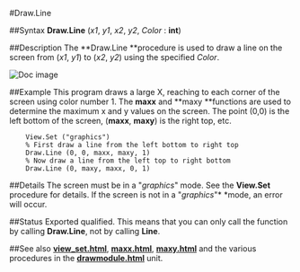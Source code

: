 
#Draw.Line

##Syntax
**Draw.Line** (*x1*, *y1*, *x2*, *y2*, *Color* : **int**)



##Description
The **Draw.Line **procedure is used to draw a line on the screen from (*x1*, *y1*) to (*x2*, *y2*) using the specified *Color*.

![Doc image](draw_line01.gif)


##Example
This program draws a large X, reaching to each corner of the screen using color number 1. The **maxx** and **maxy **functions are used to determine the maximum x and y values on the screen. The point (0,0) is the left bottom of the screen, (**maxx**, **maxy**) is the right top, etc.


        View.Set ("graphics")
        % First draw a line from the left bottom to right top
        Draw.Line (0, 0, maxx, maxy, 1) 
        % Now draw a line from the left top to right bottom
        Draw.Line (0, maxy, maxx, 0, 1)
##Details
The screen must be in a "*graphics*" mode. See the **View.Set** procedure for details. If the screen is not in a "*graphics*"* *mode, an error will occur.



##Status
Exported qualified.
This means that you can only call the function by calling **Draw.Line**, not by calling **Line**.



##See also
**[view_set.html](View.Set)**, **[maxx.html](maxx)**, **[maxy.html](maxy)** and the various procedures in the **[drawmodule.html](Draw)** unit.



